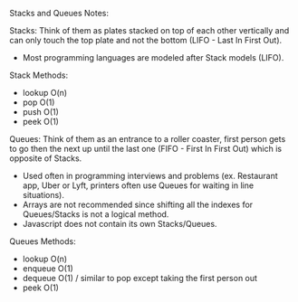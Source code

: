 Stacks and Queues Notes:

Stacks: Think of them as plates stacked on top of each other vertically and can only touch the top plate and not the bottom (LIFO - Last In First Out).

- Most programming languages are modeled after Stack models (LIFO).

Stack Methods:
- lookup O(n)
- pop O(1)
- push O(1)
- peek O(1)

Queues: Think of them as an entrance to a roller coaster, first person gets to go then the next up until the last one (FIFO - First In First Out) which is opposite of Stacks.

- Used often in programming interviews and problems (ex. Restaurant app, Uber or Lyft, printers often use Queues for waiting in line situations).
- Arrays are not recommended since shifting all the indexes for Queues/Stacks is not a logical method.
- Javascript does not contain its own Stacks/Queues.

Queues Methods:
- lookup O(n)
- enqueue O(1)
- dequeue O(1) / similar to pop except taking the first person out
- peek O(1)